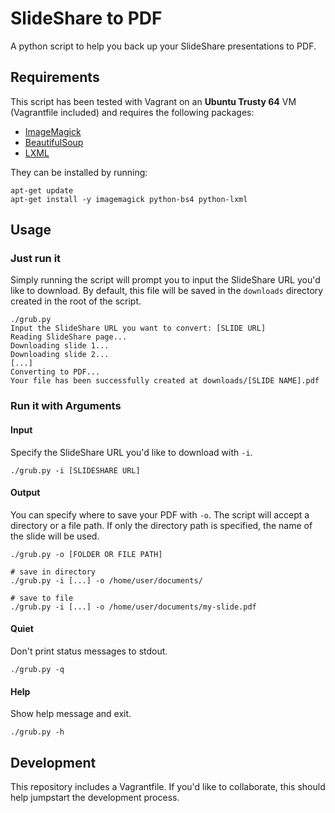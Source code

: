 # SlideShare to PDF

A python script to help you back up your SlideShare presentations to PDF.


## Requirements

This script has been tested with Vagrant on an **Ubuntu Trusty 64** VM (Vagrantfile included) and requires the following packages:

- [ImageMagick](http://www.imagemagick.org/script/index.php)
- [BeautifulSoup](https://www.crummy.com/software/BeautifulSoup/)
- [LXML](http://lxml.de/)

They can be installed by running:

````
apt-get update
apt-get install -y imagemagick python-bs4 python-lxml
````


## Usage

### Just run it

Simply running the script will prompt you to input the SlideShare URL you'd like to download. By default, this file will be saved in the `downloads` directory created in the root of the script.

````
./grub.py
Input the SlideShare URL you want to convert: [SLIDE URL]
Reading SlideShare page...
Downloading slide 1...
Downloading slide 2...
[...]
Converting to PDF...
Your file has been successfully created at downloads/[SLIDE NAME].pdf
````


### Run it with Arguments

#### Input

Specify the SlideShare URL you'd like to download with `-i`.

````
./grub.py -i [SLIDESHARE URL]
````


#### Output

You can specify where to save your PDF with `-o`. The script will accept a directory or a file path. If only the directory path is specified, the name of the slide will be used.

````
./grub.py -o [FOLDER OR FILE PATH]

# save in directory
./grub.py -i [...] -o /home/user/documents/

# save to file
./grub.py -i [...] -o /home/user/documents/my-slide.pdf
````


#### Quiet
Don't print status messages to stdout.

````
./grub.py -q
````


#### Help
Show help message and exit.

````
./grub.py -h
````


## Development
This repository includes a Vagrantfile. If you'd like to collaborate, this should help jumpstart the development process.
